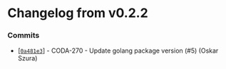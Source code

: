 # Changelog from v0.2.2
### Commits
* [[`0a481e3`](http://github.com/coda-it/goutils/commit/0a481e31c024eef455f80c7ff6228f5ec89e921d)] - CODA-270 - Update golang package version (#5) (Oskar Szura)
